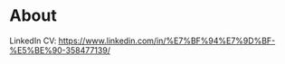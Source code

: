 <!--
 * @Author: your name
 * @Date: 2020-06-28 17:55:09
 * @LastEditTime: 2020-07-14 11:11:57
 * @LastEditors: your name
 * @Description: In User Settings Edit
 * @FilePath: \Ten000hours.github.io\about.md
--> 

# About

LinkedIn CV: https://www.linkedin.com/in/%E7%BF%94%E7%9D%BF-%E5%BE%90-358477139/
